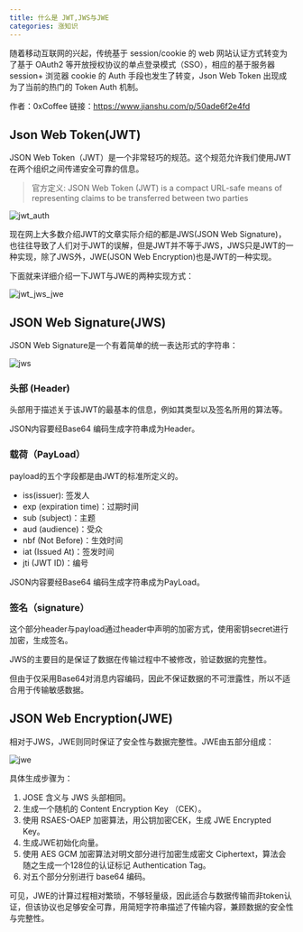 ```yaml
---
title: 什么是 JWT,JWS与JWE
categories: 涨知识
---
```


随着移动互联网的兴起，传统基于 session/cookie 的 web 网站认证方式转变为了基于 OAuth2 等开放授权协议的单点登录模式（SSO），相应的基于服务器 session+ 浏览器 cookie 的 Auth 手段也发生了转变，Json Web Token 出现成为了当前的热门的 Token Auth 机制。

作者：0xCoffee
链接：https://www.jianshu.com/p/50ade6f2e4fd

<!-- more -->

## Json Web Token(JWT)

JSON Web Token（JWT）是一个非常轻巧的规范。这个规范允许我们使用JWT在两个组织之间传递安全可靠的信息。

> 官方定义: JSON Web Token (JWT) is a compact URL-safe means of representing claims to be transferred between two parties

![jwt_auth](/img/what_jwt/jwt_auth.webp)

现在网上大多数介绍JWT的文章实际介绍的都是JWS(JSON Web Signature)，也往往导致了人们对于JWT的误解，但是JWT并不等于JWS，JWS只是JWT的一种实现，除了JWS外，JWE(JSON Web Encryption)也是JWT的一种实现。

下面就来详细介绍一下JWT与JWE的两种实现方式：

![jwt_jws_jwe](/img/what_jwt/jwt_jws_jwe.webp)

## JSON Web Signature(JWS)

JSON Web Signature是一个有着简单的统一表达形式的字符串：

![jws](/img/what_jwt/jws.webp)

### 头部 (Header)

头部用于描述关于该JWT的最基本的信息，例如其类型以及签名所用的算法等。

JSON内容要经Base64 编码生成字符串成为Header。

### 载荷（PayLoad）

payload的五个字段都是由JWT的标准所定义的。

- iss(issuer): 签发人
- exp (expiration time)：过期时间
- sub (subject)：主题
- aud (audience)：受众
- nbf (Not Before)：生效时间
- iat (Issued At)：签发时间
- jti (JWT ID)：编号

JSON内容要经Base64 编码生成字符串成为PayLoad。

### 签名（signature）

这个部分header与payload通过header中声明的加密方式，使用密钥secret进行加密，生成签名。

JWS的主要目的是保证了数据在传输过程中不被修改，验证数据的完整性。

但由于仅采用Base64对消息内容编码，因此不保证数据的不可泄露性，所以不适合用于传输敏感数据。

## JSON Web Encryption(JWE)

相对于JWS，JWE则同时保证了安全性与数据完整性。JWE由五部分组成：

![jwe](/img/what_jwt/jwe.webp)

具体生成步骤为：

1. JOSE 含义与 JWS 头部相同。
2. 生成一个随机的 Content Encryption Key （CEK）。
3. 使用 RSAES-OAEP 加密算法，用公钥加密CEK，生成 JWE Encrypted Key。
4. 生成JWE初始化向量。
5. 使用 AES GCM 加密算法对明文部分进行加密生成密文 Ciphertext，算法会随之生成一个128位的认证标记 Authentication Tag。
6. 对五个部分分别进行 base64 编码。

可见，JWE的计算过程相对繁琐，不够轻量级，因此适合与数据传输而非token认证，但该协议也足够安全可靠，用简短字符串描述了传输内容，兼顾数据的安全性与完整性。
